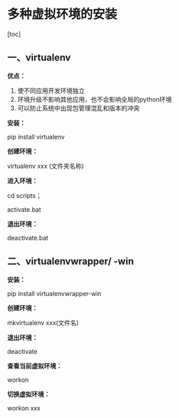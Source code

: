 #  多种虚拟环境的安装
[toc]
## 一、virtualenv

**优点：**

1. 使不同应用开发环境独立
2. 环境升级不影响其他应用，也不会影响全局的python环境
3. 可以防止系统中出现包管理混乱和版本的冲突

**安装：**

pip install virtualenv

**创建环境：**

virtualenv xxx (文件夹名称)

**进入环境：**

cd scripts；

activate.bat

**退出环境：**

deactivate.bat

## 二、virtualenvwrapper/ -win

**安装：**

pip install virtualenvwrapper-win

**创建环境：**

mkvirtualenv xxx(文件名)

**退出环境：**

deactivate

**查看当前虚拟环境：**

workon

**切换虚拟环境：**

workon xxx 
